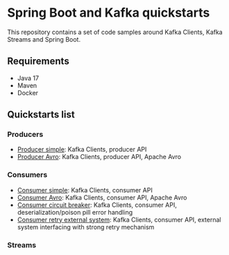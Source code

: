 # Spring Boot and Kafka quickstarts

This repository contains a set of code samples around Kafka Clients, Kafka Streams and Spring Boot. 

## Requirements

- Java 17
- Maven
- Docker 

## Quickstarts list

### Producers

- [Producer simple](): Kafka Clients, producer API
- [Producer Avro](): Kafka Clients, producer API, Apache Avro

### Consumers

- [Consumer simple](): Kafka Clients, consumer API
- [Consumer Avro](): Kafka Clients, consumer API, Apache Avro
- [Consumer circuit breaker](): Kafka Clients, consumer API, deserialization/poison pill error handling
- [Consumer retry external system](): Kafka Clients, consumer API, external system interfacing with strong retry mechanism

### Streams